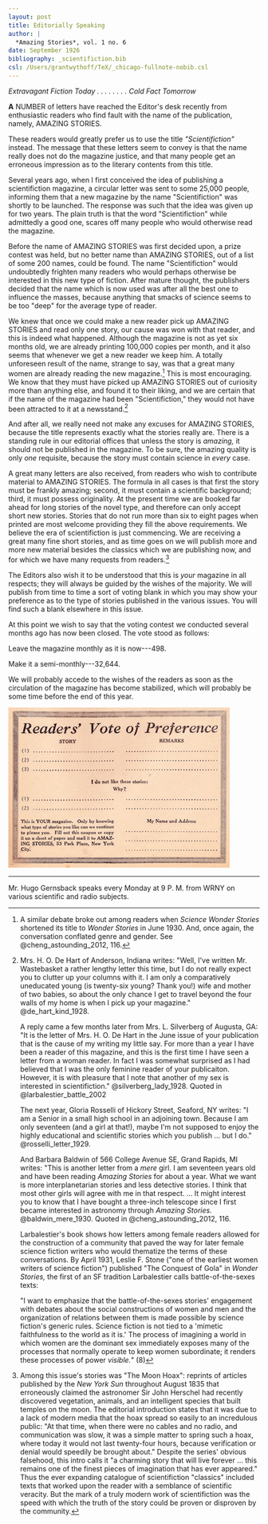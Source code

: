 ```yaml
---
layout: post
title: Editorially Speaking
author: |
  *Amazing Stories*, vol. 1 no. 6
date: September 1926
bibliography: _scientifiction.bib
csl: /Users/grantwythoff/TeX/_chicago-fullnote-nobib.csl
---
```


*Extravagant Fiction Today . . . . . . . . Cold Fact Tomorrow*

**A** NUMBER of letters have reached the Editor's desk recently from enthusiastic readers who find fault with the name of the publication, namely, AMAZING STORIES.

These readers would greatly prefer us to use the title *"Scientifiction"* instead. The message that these letters seem to convey is that the name really does not do the magazine justice, and that many people get an erroneous impression as to the literary contents from this title.

Several years ago, when I first conceived the idea of publishing a scientifiction magazine, a circular letter was sent to some 25,000 people, informing them that a new magazine by the name "Scientifiction" was shortly to be launched. The response was such that the idea was given up for two years. The plain truth is that the word "Scientifiction" while admittedly a good one, scares off many people who would otherwise read the magazine.

Before the name of AMAZING STORIES was first decided upon, a prize contest was held, but no better name than AMAZING STORIES, out of a list of some 200 names, could be found. The name "Scientifiction" would undoubtedly frighten many readers who would perhaps otherwise be interested in this new type of fiction. After mature thought, the publishers decided that the name which is now used was after all the best one to influence the masses, because anything that smacks of science seems to be too "deep" for the average type of reader.

We knew that once we could make a new reader pick up AMAZING STORIES and read only one story, our cause was won with that reader, and this is indeed what happened. Although the magazine is not as yet six months old, we are already printing 100,000 copies per month, and it also seems that whenever we get a new reader we keep him. A totally unforeseen result of the name, strange to say, was that a great many women are already reading the new magazine.[^npq]  This is most encouraging. We know that they must have picked up AMAZING STORIES out of curiosity more than anything else, and found it to their liking, and we are certain that if the name of the magazine had been "Scientifiction," they would not have been attracted to it at a newsstand.[^wmn]

And after all, we really need not make any excuses for AMAZING STORIES, because the title represents exactly what the stories really are. There is a standing rule in our editorial offices that unless the story is *amazing,* it should not be published in the magazine. To be sure, the amazing quality is only *one* requisite, because the story must contain science in *every* case.

A great many letters are also received, from readers who wish to contribute material to AMAZING STORIES. The formula in all cases is that first the story must be frankly amazing; second, it must contain a scientific background; third, it must possess originality. At the present time we are booked far ahead for long stories of the novel type, and therefore can only accept short new stories. Stories that do not run more than six to eight pages when printed are most welcome providing they fill the above requirements. We believe the era of scientifiction is just commencing. We are receiving a great many fine short stories, and as time goes on we will publish more and more new material besides the classics which we are publishing now, and for which we have many requests from readers.[^hox]

The Editors also wish it to be understood that this is *your* magazine in all respects; they will always be guided by the wishes of the majority. We will publish from time to time a sort of voting blank in which you may show your preference as to the type of stories published in the various issues. You will find such a blank elsewhere in this issue.

At this point we wish to say that the voting contest we conducted several months ago has now been closed. The vote stood as follows:

Leave the magazine monthly as it is now---498.

Make it a semi-monthly---32,644.

We will probably accede to the wishes of the readers as soon as the circulation of the magazine has become stabilized, which will probably be some time before the end of this year.

![](images/as_voting.png)

* * * * * * * * * * * 

Mr. Hugo Gernsback speaks every Monday at 9 P. M. from WRNY on various scientific and radio subjects.

[^npq]: A similar debate broke out among readers when *Science Wonder Stories* shortened its title to *Wonder Stories* in June 1930.  And, once again, the conversation conflated genre and gender.  See @cheng_astounding_2012, 116.

[^wmn]: Mrs. H. O. De Hart of Anderson, Indiana writes:  "Well, I've written Mr. Wastebasket a rather lengthy letter this time, but I do not really expect you to clutter up your columns with it.  I am only a comparatively uneducated young (is twenty-six young? Thank you!) wife and mother of two babies, so about the only chance I get to travel beyond the four walls of my home is when I pick up your magazine." @de_hart_kind_1928.
    
    A reply came a few months later from Mrs. L. Silverberg of Augusta, GA:  "It is the letter of Mrs. H. O. De Hart in the June issue of your publication that is the cause of my writing my little say.  For more than a year I have been a reader of this magazine, and this is the first time I have seen a letter from a woman reader.  In fact I was somewhat surprised as I had believed that I was the only feminine reader of your publicaiton.  However, it is with pleasure that I note that another of my sex is interested in scientifiction." @silverberg_lady_1928.  Quoted in @larbalestier_battle_2002

    The next year, Gloria Rosselli of Hickory Street, Seaford, NY writes: "I am a Senior in a small high school in an adjoining town.  Because I am only seventeen (and a girl at that!), maybe I'm not supposed to enjoy the highly educational and scientific stories which you publish … but I do."  @rosselli_letter_1929.
          
    And Barbara Baldwin of 566 College Avenue SE, Grand Rapids, MI writes:  "This is another letter from a *mere* girl.  I am seventeen years old and have been reading *Amazing Stories* for about a year.  What we want is more interplanetarian stories and less detective stories.  I think that most other girls will agree with me in that respect. … It might interest you to know that I have bought a three-inch telescope since I first became interested in astronomy through *Amazing Stories.*  @baldwin_mere_1930.  Quoted in @cheng_astounding_2012, 116.

    Larbalestier's book shows how letters among female readers allowed for the construction of a community that paved the way for later female science fiction writers who would thematize the terms of these conversations.  By April 1931, Leslie F. Stone ("one of the earliest women writers of science fiction") published "The Conquest of Gola" in *Wonder Stories,* the first of an SF tradition Larbalestier calls battle-of-the-sexes texts:
    
    "I want to emphasize that the battle-of-the-sexes stories' engagement with debates about the social constructions of women and men and the organization of relations between them is made possible by science fiction's generic rules.  Science fiction is not tied to a 'mimetic faithfulness to the world as it is.'  The process of imagining a world in which women are the dominant sex immediately exposes many of the processes that normally operate to keep women subordinate; it renders these processes of power *visible.*" (8)

[^hox]:  Among this issue's stories was "The Moon Hoax": reprints of articles published by the *New York Sun* throughout August 1835 that erroneously claimed the astronomer Sir John Herschel had recently discovered vegetation, animals, and an intelligent species that built temples on the moon.  The editorial introduction states that it was due to a lack of modern media that the hoax spread so easily to an incredulous public:  "At that time, when there were no cables and no radio, and communication was slow, it was a simple matter to spring such a hoax, where today it would not last twenty-four hours, because verification or denial would speedily be brought about."  Despite the series' obvious falsehood, this intro calls it "a charming story that will live forever … this remains one of the finest pieces of imagination that has ever appeared."  Thus the ever expanding catalogue of scientifiction "classics" included texts that worked upon the reader with a semblance of scientific veracity.  But the mark of a truly modern work of scientifiction was the speed with which the truth of the story could be proven or disproven by the community.